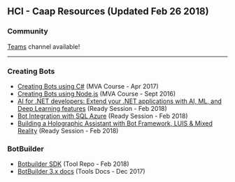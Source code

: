 ## HCI - Caap Resources (Updated Feb 26 2018)

### Community

[Teams](https://teams.microsoft.com/l/channel/19%3acfb9cee855784d0a94009482f6d96408%40thread.skype/HCI%2520-%2520CaaP?groupId=dff0a70d-6316-4124-ae5a-e9d06f63ec34&tenantId=72f988bf-86f1-41af-91ab-2d7cd011db47) channel available!

<!-- Add in any communities worth following: blogs, twitter, etc. -->
---
<!-- Here, add in any links to useful resources. The structure is not fixed, it can be grouped by scenario, by tech, or set up as a learning path -->

### Creating Bots

- [Creating Bots using C#](https://mva.microsoft.com/en-US/training-courses/creating-bots-in-the-microsoft-bot-framework-using-c-17590?l=ALwJe9kqD_4000115881) (MVA Course - Apr 2017)
- [Creating Bots using Node.js](https://mva.microsoft.com/en-US/training-courses/creating-bots-in-the-microsoft-bot-framework-using-nodejs-16759?l=2zTAb2HyC_3504668937) (MVA Course - Sept 2016)
- [AI for .NET developers: Extend your .NET applications with AI, ML, and Deep Learning features](https://content.microsoftready.com/FY18Q3/session/CD-DEV312) (Ready Session - Feb 2018)
- [Bot Integration with SQL Azure](https://content.microsoftready.com/FY18Q3/session/CD-DEV-DRT218) (Ready Session - Feb 2018)
- [Building a Holographic Assistant with Bot Framework, LUIS & Mixed Reality](https://content.microsoftready.com/FY18Q3/session/CD-DEV-DRT303) (Ready Session - Feb 2018)

### BotBuilder

- [Botbuilder SDK](https://github.com/Microsoft/BotBuilder) (Tool Repo - Feb 2018)
- [BotBuilder 3.x docs](https://docs.microsoft.com/en-us/bot-framework/) (Tools Docs - Dec 2017)